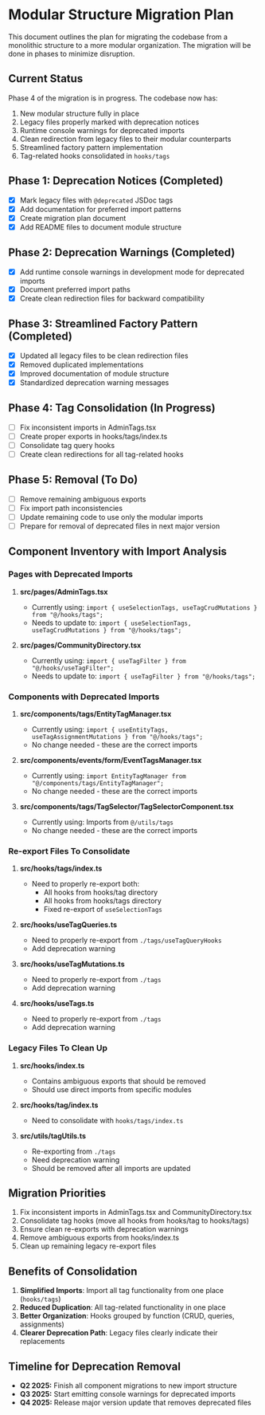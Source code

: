 
# Modular Structure Migration Plan

This document outlines the plan for migrating the codebase from a monolithic structure to a more modular organization. The migration will be done in phases to minimize disruption.

## Current Status

Phase 4 of the migration is in progress. The codebase now has:

1. New modular structure fully in place
2. Legacy files properly marked with deprecation notices
3. Runtime console warnings for deprecated imports
4. Clean redirection from legacy files to their modular counterparts
5. Streamlined factory pattern implementation
6. Tag-related hooks consolidated in `hooks/tags`

## Phase 1: Deprecation Notices (Completed)

- [x] Mark legacy files with `@deprecated` JSDoc tags
- [x] Add documentation for preferred import patterns
- [x] Create migration plan document
- [x] Add README files to document module structure

## Phase 2: Deprecation Warnings (Completed)

- [x] Add runtime console warnings in development mode for deprecated imports
- [x] Document preferred import paths
- [x] Create clean redirection files for backward compatibility

## Phase 3: Streamlined Factory Pattern (Completed)

- [x] Updated all legacy files to be clean redirection files
- [x] Removed duplicated implementations 
- [x] Improved documentation of module structure
- [x] Standardized deprecation warning messages

## Phase 4: Tag Consolidation (In Progress)

- [ ] Fix inconsistent imports in AdminTags.tsx
- [ ] Create proper exports in hooks/tags/index.ts
- [ ] Consolidate tag query hooks
- [ ] Create clean redirections for all tag-related hooks

## Phase 5: Removal (To Do)

- [ ] Remove remaining ambiguous exports
- [ ] Fix import path inconsistencies
- [ ] Update remaining code to use only the modular imports
- [ ] Prepare for removal of deprecated files in next major version

## Component Inventory with Import Analysis

### Pages with Deprecated Imports

1. **src/pages/AdminTags.tsx**
   - Currently using: `import { useSelectionTags, useTagCrudMutations } from "@/hooks/tags";`
   - Needs to update to: `import { useSelectionTags, useTagCrudMutations } from "@/hooks/tags";`

2. **src/pages/CommunityDirectory.tsx**
   - Currently using: `import { useTagFilter } from "@/hooks/useTagFilter";`
   - Needs to update to: `import { useTagFilter } from "@/hooks/tags";`

### Components with Deprecated Imports

1. **src/components/tags/EntityTagManager.tsx**
   - Currently using: `import { useEntityTags, useTagAssignmentMutations } from "@/hooks/tags";`
   - No change needed - these are the correct imports

2. **src/components/events/form/EventTagsManager.tsx**
   - Currently using: `import EntityTagManager from "@/components/tags/EntityTagManager";`
   - No change needed - these are the correct imports

3. **src/components/tags/TagSelector/TagSelectorComponent.tsx**
   - Currently using: Imports from `@/utils/tags`
   - No change needed - these are the correct imports

### Re-export Files To Consolidate

1. **src/hooks/tags/index.ts**
   - Need to properly re-export both:
     - All hooks from hooks/tag directory
     - All hooks from hooks/tags directory
     - Fixed re-export of `useSelectionTags`

2. **src/hooks/useTagQueries.ts**
   - Need to properly re-export from `./tags/useTagQueryHooks`
   - Add deprecation warning 

3. **src/hooks/useTagMutations.ts**
   - Need to properly re-export from `./tags`
   - Add deprecation warning 

4. **src/hooks/useTags.ts**
   - Need to properly re-export from `./tags`
   - Add deprecation warning

### Legacy Files To Clean Up

1. **src/hooks/index.ts**
   - Contains ambiguous exports that should be removed
   - Should use direct imports from specific modules

2. **src/hooks/tag/index.ts**
   - Need to consolidate with `hooks/tags/index.ts`

3. **src/utils/tagUtils.ts**
   - Re-exporting from `./tags`
   - Need deprecation warning
   - Should be removed after all imports are updated

## Migration Priorities

1. Fix inconsistent imports in AdminTags.tsx and CommunityDirectory.tsx
2. Consolidate tag hooks (move all hooks from hooks/tag to hooks/tags)
3. Ensure clean re-exports with deprecation warnings
4. Remove ambiguous exports from hooks/index.ts
5. Clean up remaining legacy re-export files

## Benefits of Consolidation

1. **Simplified Imports**: Import all tag functionality from one place (`hooks/tags`)
2. **Reduced Duplication**: All tag-related functionality in one place
3. **Better Organization**: Hooks grouped by function (CRUD, queries, assignments)
4. **Clearer Deprecation Path**: Legacy files clearly indicate their replacements

## Timeline for Deprecation Removal

- **Q2 2025:** Finish all component migrations to new import structure
- **Q3 2025:** Start emitting console warnings for deprecated imports
- **Q4 2025:** Release major version update that removes deprecated files
